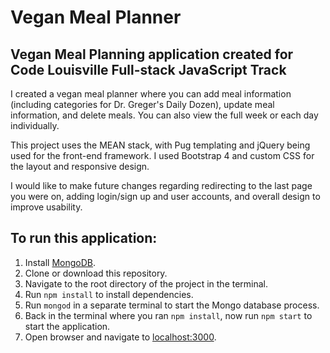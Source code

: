 # Vegan Meal Planner
## Vegan Meal Planning application created for Code Louisville Full-stack JavaScript Track

I created a vegan meal planner where you can add meal information (including categories for Dr. Greger's Daily Dozen), update meal information, and delete meals. You can also view the full week or each day individually.

This project uses the MEAN stack, with Pug templating and jQuery being used for the front-end framework. I used Bootstrap 4 and custom CSS for the layout and responsive design.

I would like to make future changes regarding redirecting to the last page you were on, adding login/sign up and user accounts, and overall design to improve usability.

## To run this application:

1. Install [MongoDB](https://docs.mongodb.com/manual/installation/).
2. Clone or download this repository.
3. Navigate to the root directory of the project in the terminal.
4. Run `npm install` to install dependencies.
5. Run `mongod` in a separate terminal to start the Mongo database process.
6. Back in the terminal where you ran `npm install`, now run `npm start` to start the application.
7. Open browser and navigate to [localhost:3000](localhost:3000).
